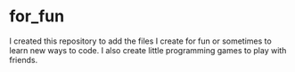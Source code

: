 # for_fun
I created this repository to add the files I create for fun or sometimes to learn new ways to code. I also create little programming games to play with friends.

